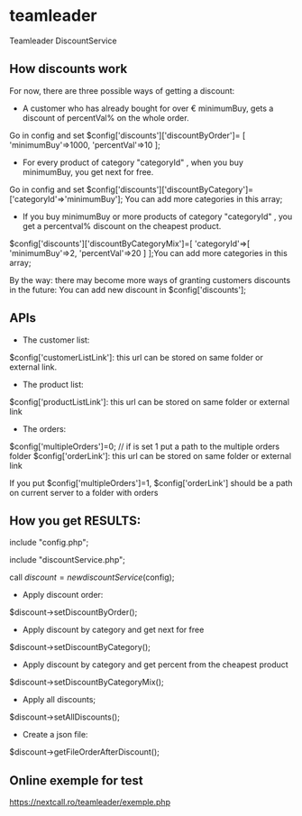 # teamleader
Teamleader DiscountService

## How discounts work

For now, there are three possible ways of getting a discount:

- A customer who has already bought for over € minimumBuy, gets a discount of percentVal% on the whole order.

Go in config and set $config['discounts']['discountByOrder']=
        [
            'minimumBuy'=>1000,
            'percentVal'=>10
        ];

- For every product of category "categoryId" , when you buy minimumBuy, you get next for free.

Go in config and set $config['discounts']['discountByCategory']=['categoryId'=>'minimumBuy']; 
You can add more categories in this array;

- If you buy minimumBuy or more products of category "categoryId" , you get a percentval% discount on the cheapest product.

$config['discounts']['discountByCategoryMix']=[
'categoryId'=>[
            'minimumBuy'=>2,
            'percentVal'=>20
        ]
];You can add more categories in this array;


By the way: there may become more ways of granting customers discounts in the future: You can add new discount in $config['discounts'];

## APIs
 - The customer list:
 
$config['customerListLink']: this url can be stored on same folder or external link.

 - The product list:
 
$config['productListLink']: this url can be stored on same folder or external link

 - The orders:
 
$config['multipleOrders']=0; // if is set 1 put a path to the multiple orders folder
$config['orderLink']: this url can be stored on same folder or external link

If you put $config['multipleOrders']=1, $config['orderLink'] should be a path on current server to a folder with orders

## How you get RESULTS:
include "config.php";

include "discountService.php";

call $discount = new discountService($config);

 - Apply discount order:

$discount->setDiscountByOrder();

 - Apply discount by category and get next for free

$discount->setDiscountByCategory();

 - Apply discount by category and get percent from the cheapest product

$discount->setDiscountByCategoryMix();
    
 - Apply all discounts;

$discount->setAllDiscounts();
    
 - Create a json file:

$discount->getFileOrderAfterDiscount();

## Online exemple for test

https://nextcall.ro/teamleader/exemple.php
